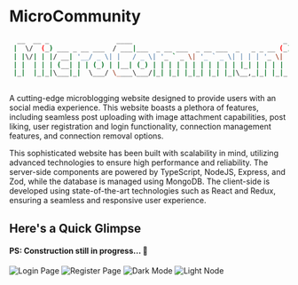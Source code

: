# MicroCommunity

```bash
  __  __ _                 ____                                      _ _
 |  \/  (_) ___ _ __ ___  / ___|___  _ __ ___  _ __ ___  _   _ _ __ (_) |_ _   _
 | |\/| | |/ __| '__/ _ \| |   / _ \| '_ ` _ \| '_ ` _ \| | | | '_ \| | __| | | |
 | |  | | | (__| | | (_) | |__| (_) | | | | | | | | | | | |_| | | | | | |_| |_| |
 |_|  |_|_|\___|_|  \___/ \____\___/|_| |_| |_|_| |_| |_|\__,_|_| |_|_|\__|\__, |
                                                                           |___/
```

A cutting-edge microblogging website designed to provide users with an social media experience. This website boasts a plethora of features, including seamless post uploading with image attachment capabilities, post liking, user registration and login functionality, connection management features, and connection removal options.

This sophisticated website has been built with scalability in mind, utilizing advanced technologies to ensure high performance and reliability. The server-side components are powered by TypeScript, NodeJS, Express, and Zod, while the database is managed using MongoDB. The client-side is developed using state-of-the-art technologies such as React and Redux, ensuring a seamless and responsive user experience.

## Here's a Quick Glimpse

#### PS: Construction still in progress... 🚧

![Login Page](https://bharath-web-bucket.s3.ap-south-1.amazonaws.com/Login.png)
![Register Page](https://bharath-web-bucket.s3.ap-south-1.amazonaws.com/Register.png)
![Dark Mode](https://bharath-web-bucket.s3.ap-south-1.amazonaws.com/Dark-Mode.png)
![Light Node](https://bharath-web-bucket.s3.ap-south-1.amazonaws.com/Light-Mode.png)
